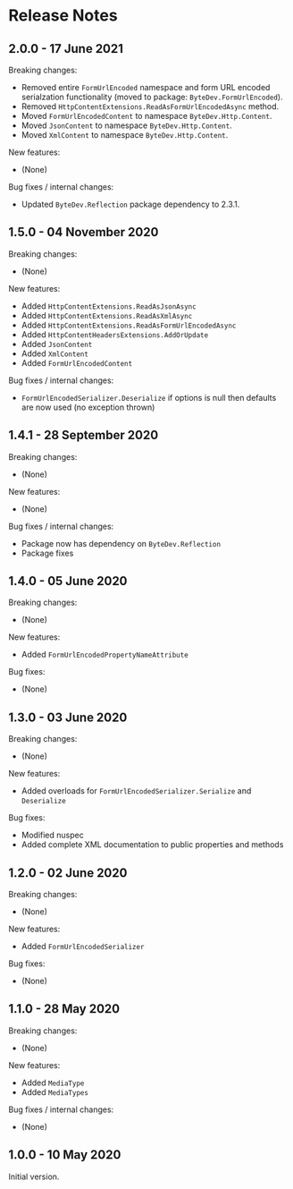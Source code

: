 # Release Notes

## 2.0.0 - 17 June 2021

Breaking changes:
- Removed entire `FormUrlEncoded` namespace and form URL encoded serialzation functionality (moved to package: `ByteDev.FormUrlEncoded`).
- Removed `HttpContentExtensions.ReadAsFormUrlEncodedAsync` method.
- Moved `FormUrlEncodedContent` to namespace `ByteDev.Http.Content`.
- Moved `JsonContent` to namespace `ByteDev.Http.Content`.
- Moved `XmlContent` to namespace `ByteDev.Http.Content`.

New features:
- (None)

Bug fixes / internal changes:
- Updated `ByteDev.Reflection` package dependency to 2.3.1.

## 1.5.0 - 04 November 2020

Breaking changes:
- (None)

New features:
- Added `HttpContentExtensions.ReadAsJsonAsync`
- Added `HttpContentExtensions.ReadAsXmlAsync`
- Added `HttpContentExtensions.ReadAsFormUrlEncodedAsync`
- Added `HttpContentHeadersExtensions.AddOrUpdate`
- Added `JsonContent`
- Added `XmlContent`
- Added `FormUrlEncodedContent`

Bug fixes / internal changes:
- `FormUrlEncodedSerializer.Deserialize` if options is null then defaults are now used (no exception thrown)

## 1.4.1 - 28 September 2020

Breaking changes:
- (None)

New features:
- (None)

Bug fixes / internal changes:
- Package now has dependency on `ByteDev.Reflection`
- Package fixes

## 1.4.0 - 05 June 2020

Breaking changes:
- (None)

New features:
- Added `FormUrlEncodedPropertyNameAttribute`

Bug fixes:
- (None)

## 1.3.0 - 03 June 2020

Breaking changes:
- (None)

New features:
- Added overloads for `FormUrlEncodedSerializer.Serialize` and `Deserialize`

Bug fixes:
- Modified nuspec
- Added complete XML documentation to public properties and methods

## 1.2.0 - 02 June 2020

Breaking changes:
- (None)

New features:
- Added `FormUrlEncodedSerializer`

Bug fixes:
- (None)

## 1.1.0 - 28 May 2020

Breaking changes:
- (None)

New features:
- Added `MediaType`
- Added `MediaTypes`

Bug fixes / internal changes:
- (None)

## 1.0.0 - 10 May 2020

Initial version.
